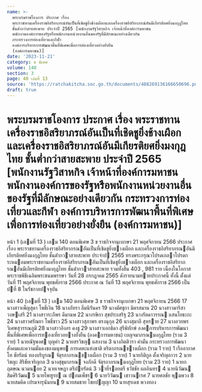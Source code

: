 ```yaml
---
name: >-
  พระบรมราชโองการ ประกาศ เรื่อง
  พระราชทานเครื่องราชอิสริยาภรณ์อันเป็นที่เชิดชูยิ่งช้างเผือกและเครื่องราชอิสริยาภรณ์อันมีเกียรติยศยิ่งมงกุฎไทย
  ชั้นต่ำกว่าสายสะพาย ประจำปี 2565 [พนักงานรัฐวิสาหกิจ เจ้าหน้าที่องค์การมหาชน
  พนักงานองค์การของรัฐหรือพนักงานหน่วยงานอื่นของรัฐที่มีลักษณะอย่างเดียวกัน
  กระทรวงการท่องเที่ยวและกีฬา
  องค์การบริหารการพัฒนาพื้นที่พิเศษเพื่อการท่องเที่ยวอย่างยั่งยืน 
  (องค์การมหาชน)]
date: '2023-11-21'
category: ข พิเศษ
volume: 140
section: 3
page: 40 เล่มที่ 13
source: 'https://ratchakitcha.soc.go.th/documents/488269136166650696.pdf'
draft: true
---
```


# พระบรมราชโองการ ประกาศ เรื่อง พระราชทานเครื่องราชอิสริยาภรณ์อันเป็นที่เชิดชูยิ่งช้างเผือกและเครื่องราชอิสริยาภรณ์อันมีเกียรติยศยิ่งมงกุฎไทย ชั้นต่ำกว่าสายสะพาย ประจำปี 2565 [พนักงานรัฐวิสาหกิจ เจ้าหน้าที่องค์การมหาชน พนักงานองค์การของรัฐหรือพนักงานหน่วยงานอื่นของรัฐที่มีลักษณะอย่างเดียวกัน กระทรวงการท่องเที่ยวและกีฬา องค์การบริหารการพัฒนาพื้นที่พิเศษเพื่อการท่องเที่ยวอย่างยั่งยืน  (องค์การมหาชน)]

หน้า 1 (เลมที่ 13 ) เลม 140 ตอนพิเศษ 3 ข ราชกิจจานุเบกษา 21 พฤศจิกายน 2566 ประกาศ เรื่อง พระราชทานเครื่องราชอิสริยาภรณอันเป็นที่เชิดชูยิ่งชางเผือก และเครื่องราชอิสริยาภรณอันมีเกียรติยศยิ่งมงกุฎไทย ชั้นต่ํากวาสายสะพาย ประจําป 2565 ทรงพระกรุณาโปรดเกลาโปรดกระหมอมพระราชทานเครื่องราชอิสริยาภรณอันเป็นที่เชิดชูยิ่งชางเผือก และเครื่องราชอิสริยาภรณอันมีเกียรติยศยิ่งมงกุฎไทย ชั้นต่ํากวาสายสะพาย รวมทั้งสิ้น 403 , 981 ราย เนื่องในโอกาสพระราชพิธีเฉลิมพระชนมพรรษา วันที่ 28 กรกฎาคม 2565 ดังรายนามทายประกาศนี้ ทั้งนี้ ตั้งแต่วันที่ 11 พฤศจิกายน พุทธศักราช 2566 ประกาศ ณ วันที่ 13 พฤศจิกายน พุทธศักราช 2566 เป็นปที่ 8 ในรัชกาลปจจุบัน

หน้า 40 (เลมที่ 13 ) เลม 140 ตอนพิเศษ 3 ข ราชกิจจานุเบกษา 21 พฤศจิกายน 2566 17 นางสาวเพ็ญสุดา โพธิ์เงิน 18 นางภัทรา ลิ่มนิรันดร 19 นางมัศชุกา มิตรสมาน 20 นางสาวมาริสา วงษเสรี 21 นางสาวระภีพร ดีมานพ 22 นางรษิกา สุขประเสริฐ 23 นางรัตดาวรรณ แสนโยธะกะ 24 นางสาวศรัณยา โพธิ์ขาว 25 นางสาวสุภาพร ตรงนุกุล 26 นางสุมาลี สุหราย 27 นางอวยพร วิเศษสุวรรณภูมิ 28 นางสาวอิงอร คงชู 29 นางสาวเอกธิดา สุรีพิทักษ์ องคการบริหารการพัฒนาพื้นที่พิเศษเพื่อการทองเที่ยวอยางยั่งยืน (องคการมหาชน) เบญจมาภรณมงกุฎไทย (รวม 3 ราย) 1 นายณัฐพงศ บุญคํา 2 นายสรวิชญ แสงงาม 3 นางกิตติวรา คํามั่น กระทรวงการพัฒนาสังคมและความมั่นคงของมนุษย การเคหะแห่งชาติ ตริตาภรณชางเผือก (รวม 1 ราย) 1 เรืออากาศโท ชัยรัตน์ ทองบริบูรณ จัตุรถาภรณชางเผือก (รวม 3 ราย) 1 นายกิติกูล ตั้งเจริญถาวร 2 นายวิชญะ สิริชัยเจริญกล 3 นางสุขุมาภรณ จงภักดี จัตุรถาภรณมงกุฎไทย (รวม 23 ราย) 1 นายกฤตษณ นวมนอย 2 นายเจษฎา ตรีปยรัตน์ 3 วาที่รอยตรี ธวัชชัย ผลอินทร 4 นายนิวัฒน สิมศิริวัฒน 5 นายไพฑูรย ณ ปอมเพ็ชร 6 นายวิวัฒน เชาวนเรศ 7 นายศลชัย พุมพวง 8 นายสมคิด เปรมจารุนันทน 9 นายสมชาย ไชยปญญา 10 นายสุรเดช พวงทอง
